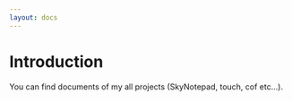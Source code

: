 ```yaml
---
layout: docs
---
```


# Introduction
You can find documents of my all projects (SkyNotepad, touch, cof etc...).